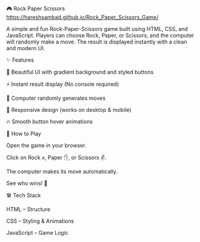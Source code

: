 🎮 Rock Paper Scissors
https://hareshsambad.github.io/Rock_Paper_Scissors_Game/
  
  A simple and fun Rock-Paper-Scissors game built using HTML, CSS, and JavaScript.
  Players can choose Rock, Paper, or Scissors, and the computer will randomly make a move.
  The result is displayed instantly with a clean and modern UI.

✨ Features

  🎨 Beautiful UI with gradient background and styled buttons
  
  ⚡ Instant result display (No console required)
  
  🎲 Computer randomly generates moves
  
  📱 Responsive design (works on desktop & mobile)
  
  🔥 Smooth button hover animations

🚀 How to Play

  Open the game in your browser.
  
  Click on Rock ✊, Paper ✋, or Scissors ✌️.
  
  The computer makes its move automatically.
  
  See who wins! 🎉

🛠️ Tech Stack

  HTML – Structure
  
  CSS – Styling & Animations
  
  JavaScript – Game Logic
